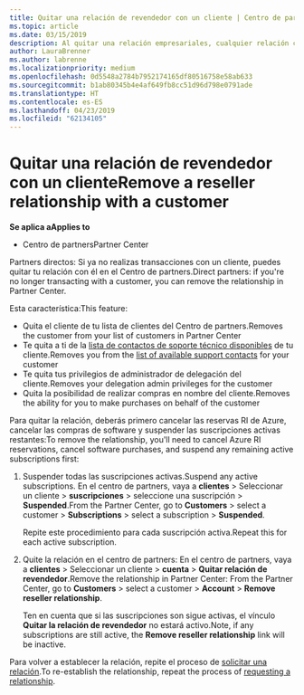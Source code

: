 ```yaml
---
title: Quitar una relación de revendedor con un cliente | Centro de partners
ms.topic: article
ms.date: 03/15/2019
description: Al quitar una relación empresariales, cualquier relación cerrada de negocio desaparecerá de la vista en el Centro de partners.
author: LauraBrenner
ms.author: labrenne
ms.localizationpriority: medium
ms.openlocfilehash: 0d5548a2784b7952174165df80516758e58ab633
ms.sourcegitcommit: b1ab80345b4e4af649fb8cc51d96d798e0791ade
ms.translationtype: HT
ms.contentlocale: es-ES
ms.lasthandoff: 04/23/2019
ms.locfileid: "62134105"
---
```

# <a name="remove-a-reseller-relationship-with-a-customer"></a><span data-ttu-id="0e102-103">Quitar una relación de revendedor con un cliente</span><span class="sxs-lookup"><span data-stu-id="0e102-103">Remove a reseller relationship with a customer</span></span>

<span data-ttu-id="0e102-104">**Se aplica a**</span><span class="sxs-lookup"><span data-stu-id="0e102-104">**Applies to**</span></span>

-   <span data-ttu-id="0e102-105">Centro de partners</span><span class="sxs-lookup"><span data-stu-id="0e102-105">Partner Center</span></span>

<span data-ttu-id="0e102-106">Partners directos: Si ya no realizas transacciones con un cliente, puedes quitar tu relación con él en el Centro de partners.</span><span class="sxs-lookup"><span data-stu-id="0e102-106">Direct partners: if you're no longer transacting with a customer, you can remove the relationship in Partner Center.</span></span> 

<span data-ttu-id="0e102-107">Esta característica:</span><span class="sxs-lookup"><span data-stu-id="0e102-107">This feature:</span></span>
*  <span data-ttu-id="0e102-108">Quita el cliente de tu lista de clientes del Centro de partners.</span><span class="sxs-lookup"><span data-stu-id="0e102-108">Removes the customer from your list of customers in Partner Center</span></span>
*  <span data-ttu-id="0e102-109">Te quita a ti de la [lista de contactos de soporte técnico disponibles](assign-support-contacts.md) de tu cliente.</span><span class="sxs-lookup"><span data-stu-id="0e102-109">Removes you from the [list of available support contacts](assign-support-contacts.md) for your customer</span></span>
*  <span data-ttu-id="0e102-110">Te quita tus privilegios de administrador de delegación del cliente.</span><span class="sxs-lookup"><span data-stu-id="0e102-110">Removes your delegation admin privileges for the customer</span></span>
*  <span data-ttu-id="0e102-111">Quita la posibilidad de realizar compras en nombre del cliente.</span><span class="sxs-lookup"><span data-stu-id="0e102-111">Removes the ability for you to make purchases on behalf of the customer</span></span>

<span data-ttu-id="0e102-112">Para quitar la relación, deberás primero cancelar las reservas RI de Azure, cancelar las compras de software y suspender las suscripciones activas restantes:</span><span class="sxs-lookup"><span data-stu-id="0e102-112">To remove the relationship, you'll need to cancel Azure RI reservations, cancel software purchases, and suspend any remaining active subscriptions first:</span></span>
1. <span data-ttu-id="0e102-113">Suspender todas las suscripciones activas.</span><span class="sxs-lookup"><span data-stu-id="0e102-113">Suspend any active subscriptions.</span></span> <span data-ttu-id="0e102-114">En el centro de partners, vaya a **clientes** > Seleccionar un cliente > **suscripciones** > seleccione una suscripción > **Suspended**.</span><span class="sxs-lookup"><span data-stu-id="0e102-114">From the Partner Center, go to **Customers** > select a customer > **Subscriptions** > select a subscription > **Suspended**.</span></span> 

   <span data-ttu-id="0e102-115">Repite este procedimiento para cada suscripción activa.</span><span class="sxs-lookup"><span data-stu-id="0e102-115">Repeat this for each active subscription.</span></span>

2. <span data-ttu-id="0e102-116">Quite la relación en el centro de partners: En el centro de partners, vaya a **clientes** > Seleccionar un cliente > **cuenta** > **Quitar relación de revendedor**.</span><span class="sxs-lookup"><span data-stu-id="0e102-116">Remove the relationship in Partner Center: From the Partner Center, go to **Customers** > select a customer > **Account** > **Remove reseller relationship**.</span></span>

   <span data-ttu-id="0e102-117">Ten en cuenta que si las suscripciones son sigue activas, el vínculo **Quitar la relación de revendedor** no estará activo.</span><span class="sxs-lookup"><span data-stu-id="0e102-117">Note, if any subscriptions are still active, the **Remove reseller relationship** link will be inactive.</span></span> 

<span data-ttu-id="0e102-118">Para volver a establecer la relación, repite el proceso de [solicitar una relación](request-a-relationship-with-a-customer.md).</span><span class="sxs-lookup"><span data-stu-id="0e102-118">To re-establish the relationship, repeat the process of [requesting a relationship](request-a-relationship-with-a-customer.md).</span></span>
